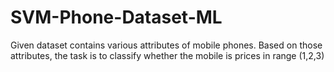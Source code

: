 # SVM-Phone-Dataset-ML
Given dataset contains various attributes of mobile phones. Based on those attributes, the task is to classify whether the mobile is prices in range (1,2,3)
